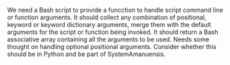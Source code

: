 We need a Bash script to provide a funcction to handle script command line or function arguments. It should collect any combination of positional, keyword or keyword dictionary arguments, merge them with the default arguments for the script or function being invoked. It should return a Bash associative array containing all the arguments to be used. Needs some thought on handling optional positional arguments. Consider whether this should be in Python and be part of SystemAmanuensis.